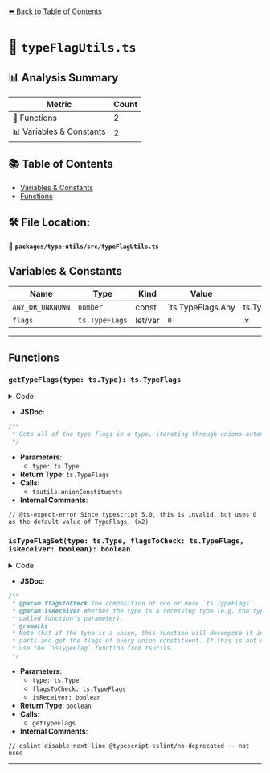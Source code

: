 [⬅️ Back to Table of Contents](../../../index.md)

# 📄 `typeFlagUtils.ts`

## 📊 Analysis Summary

| Metric | Count |
|--------|-------|
| 🔧 Functions | 2 |
| 📊 Variables & Constants | 2 |

## 📚 Table of Contents

- [Variables & Constants](#variables-constants)
- [Functions](#functions)

## 🛠️ File Location:
📂 **`packages/type-utils/src/typeFlagUtils.ts`**

## Variables & Constants

| Name | Type | Kind | Value | Exported |
|------|------|------|-------|----------|
| `ANY_OR_UNKNOWN` | `number` | const | `ts.TypeFlags.Any | ts.TypeFlags.Unknown` | ✗ |
| `flags` | `ts.TypeFlags` | let/var | `0` | ✗ |


---

## Functions

### `getTypeFlags(type: ts.Type): ts.TypeFlags`

<details><summary>Code</summary>

```ts
export function getTypeFlags(type: ts.Type): ts.TypeFlags {
  // @ts-expect-error Since typescript 5.0, this is invalid, but uses 0 as the default value of TypeFlags.
  let flags: ts.TypeFlags = 0;
  for (const t of tsutils.unionConstituents(type)) {
    flags |= t.flags;
  }
  return flags;
}
```
</details>

- **JSDoc**:
```ts
/**
 * Gets all of the type flags in a type, iterating through unions automatically.
 */
```

- **Parameters**:
  - `type: ts.Type`
- **Return Type**: `ts.TypeFlags`
- **Calls**:
  - `tsutils.unionConstituents`
- **Internal Comments**:
```
// @ts-expect-error Since typescript 5.0, this is invalid, but uses 0 as the default value of TypeFlags. (x2)
```

### `isTypeFlagSet(type: ts.Type, flagsToCheck: ts.TypeFlags, isReceiver: boolean): boolean`

<details><summary>Code</summary>

```ts
export function isTypeFlagSet(
  type: ts.Type,
  flagsToCheck: ts.TypeFlags,
  /** @deprecated This params is not used and will be removed in the future.*/
  isReceiver?: boolean,
): boolean {
  const flags = getTypeFlags(type);

  // eslint-disable-next-line @typescript-eslint/no-deprecated -- not used
  if (isReceiver && flags & ANY_OR_UNKNOWN) {
    return true;
  }

  return (flags & flagsToCheck) !== 0;
}
```
</details>

- **JSDoc**:
```ts
/**
 * @param flagsToCheck The composition of one or more `ts.TypeFlags`.
 * @param isReceiver Whether the type is a receiving type (e.g. the type of a
 * called function's parameter).
 * @remarks
 * Note that if the type is a union, this function will decompose it into the
 * parts and get the flags of every union constituent. If this is not desired,
 * use the `isTypeFlag` function from tsutils.
 */
```

- **Parameters**:
  - `type: ts.Type`
  - `flagsToCheck: ts.TypeFlags`
  - `isReceiver: boolean`
- **Return Type**: `boolean`
- **Calls**:
  - `getTypeFlags`
- **Internal Comments**:
```
// eslint-disable-next-line @typescript-eslint/no-deprecated -- not used
```


---